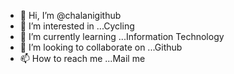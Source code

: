- 👋 Hi, I’m @chalanigithub
- 👀 I’m interested in ...Cycling
- 🌱 I’m currently learning ...Information Technology
- 💞️ I’m looking to collaborate on ...Github
- 📫 How to reach me ...Mail me

<!---
chalanigithub/chalanigithub is a ✨ special ✨ repository because its `README.md` (this file) appears on your GitHub profile.
You can click the Preview link to take a look at your changes.
--->
